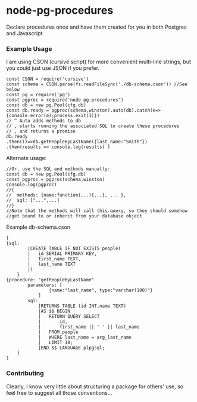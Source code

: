 # node-pg-procedures
Declare procedures once and have them created for you in both Postgres and Javascript


### Example Usage
I am using CSON (cursive script) for more convenient multi-line strings, but you could just use JSON if you prefer.

```
const CSON = require('cursive')
const schema = CSON.parse(fs.readFileSync('./db-schema.cson')) //See below
const pg = require('pg')
const pgproc = require('node-pg-procedures')
const db = new pg.Pool(cfg.db)
const db.ready = pgproc(schema,winston).auto(db).catch(e=>{console.error(e);process.exit(1)})
// ^ Auto adds methods to db
// , starts running the associated SQL to create these procedures
// , and returns a promise
db.ready
.then(()=>db.getPeopleByLastName({last_name:"Smith"})
.then(results => console.log(results) )
```

Alternate usage:
```
//Or, use the SQL and methods manually:
const db = new pg.Pool(cfg.db)
const pgproc = pgproc(schema,winston)
console.log(pgproc)
//{
//  methods: {name:function(...){...}, ... },
//  sql: ["...",...]
//}
//Note that the methods will call this.query, so they should somehow
//get bound to or inherit from your database object
```

Example db-schema.cson
```
[
{sql:
		|CREATE TABLE IF NOT EXISTS people(
		|	id SERIAL PRIMARY KEY,
		|	first_name TEXT,
		|	last_name TEXT
		|)
	}
{procedure: "getPeopleByLastName"
		parameters: [
				{name:"last_name", type:"varchar(100)"}
			]
		sql:
			|RETURNS TABLE (id INT,name TEXT)
			|AS $$ BEGIN
			|	RETURN QUERY SELECT
			|		id,
			|		first_name || ' ' || last_name
			|	FROM people
			|	WHERE last_name = arg_last_name
			|	LIMIT 10;
			|END $$ LANGUAGE plpgsql;
	}
]
```

### Contributing

Clearly, I know very little about structuring a package for others' use, so feel free to suggest all those conventions...
